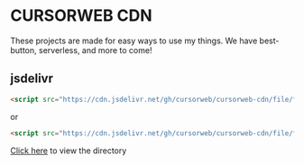 # CURSORWEB CDN

These projects are made for easy ways to use my things. We have best-button, serverless, and more to come!

## jsdelivr
```html
<script src="https://cdn.jsdelivr.net/gh/cursorweb/cursorweb-cdn/file/file.min.js"></script>
```
or
```html
<script src="https://cdn.jsdelivr.net/gh/cursorweb/cursorweb-cdn/file/file.js"></script>
```
[Click here](https://cdn.jsdelivr.net/gh/cursorweb/cursorweb-cdn/) to view the directory
